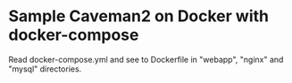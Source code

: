 # Sample Caveman2 on Docker with docker-compose

Read docker-compose.yml and see to Dockerfile in "webapp", "nginx" and "mysql" directories.


